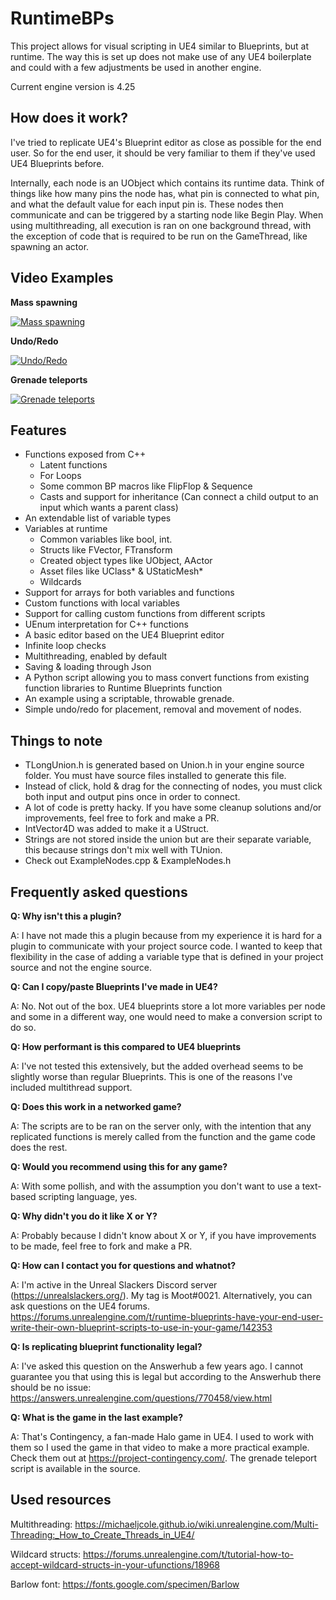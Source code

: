 # RuntimeBPs
This project allows for visual scripting in UE4 similar to Blueprints, but at runtime. The way this is set up does not make use of any UE4 boilerplate and could with a few adjustments be used in another engine.

Current engine version is 4.25

## How does it work?
I've tried to replicate UE4's Blueprint editor as close as possible for the end user. So for the end user, it should be very familiar to them if they've used UE4 Blueprints before.

Internally, each node is an UObject which contains its runtime data. Think of things like how many pins the node has, what pin is connected to what pin, and what the default value for each input pin is. These nodes then communicate and can be triggered by a starting node like Begin Play. When using multithreading, all execution is ran on one background thread, with the exception of code that is required to be run on the GameThread, like spawning an actor.

## Video Examples
**Mass spawning**

[![Mass spawning](https://img.youtube.com/vi/JL6fOXXktd4/0.jpg)](https://www.youtube.com/watch?v=JL6fOXXktd4)

**Undo/Redo**

[![Undo/Redo](https://img.youtube.com/vi/WfKjpXBWvFw/0.jpg)](https://www.youtube.com/watch?v=WfKjpXBWvFw)

**Grenade teleports**

[![Grenade teleports](https://img.youtube.com/vi/1zpZ1pBPDS0/0.jpg)](https://www.youtube.com/watch?v=1zpZ1pBPDS0)

## Features
- Functions exposed from C++
	- Latent functions
	- For Loops
	- Some common BP macros like FlipFlop & Sequence
	- Casts and support for inheritance (Can connect a child output to an input which wants a parent class)
- An extendable list of variable types
- Variables at runtime
	- Common variables like bool, int.
	- Structs like FVector, FTransform
	- Created object types like UObject, AActor
	- Asset files like UClass* & UStaticMesh*
	- Wildcards
- Support for arrays for both variables and functions
- Custom functions with local variables
- Support for calling custom functions from different scripts
- UEnum interpretation for C++ functions
- A basic editor based on the UE4 Blueprint editor
- Infinite loop checks
- Multithreading, enabled by default
- Saving & loading through Json
- A Python script allowing you to mass convert functions from existing function libraries to Runtime Blueprints function
- An example using a scriptable, throwable grenade.
- Simple undo/redo for placement, removal and movement of nodes.

## Things to note ##
- TLongUnion.h is generated based on Union.h in your engine source folder. You must have source files installed to generate this file.
- Instead of click, hold & drag for the connecting of nodes, you must click both input and output pins once in order to connect.
- A lot of code is pretty hacky. If you have some cleanup solutions and/or improvements, feel free to fork and make a PR.
- IntVector4D was added to make it a UStruct.
- Strings are not stored inside the union but are their separate variable, this because strings don't mix well with TUnion.
- Check out ExampleNodes.cpp & ExampleNodes.h 

## Frequently asked questions
**Q: Why isn't this a plugin?**

A: I have not made this a plugin because from my experience it is hard for a plugin to communicate with your project source code. I wanted to keep that flexibility in the case of adding a variable type that is defined in your project source and not the engine source.

**Q: Can I copy/paste Blueprints I've made in UE4?**

A: No. Not out of the box. UE4 blueprints store a lot more variables per node and some in a different way, one would need to make a conversion script to do so.

**Q: How performant is this compared to UE4 blueprints**

A: I've not tested this extensively, but the added overhead seems to be slightly worse than regular Blueprints. This is one of the reasons I've included multithread support.

**Q: Does this work in a networked game?**

A: The scripts are to be ran on the server only, with the intention that any replicated functions is merely called from the function and the game code does the rest.

**Q: Would you recommend using this for any game?**

A: With some pollish, and with the assumption you don't want to use a text-based scripting language, yes.

**Q: Why didn't you do it like X or Y?**

A: Probably because I didn't know about X or Y, if you have improvements to be made, feel free to fork and make a PR.

**Q: How can I contact you for questions and whatnot?**

A: I'm active in the Unreal Slackers Discord server (https://unrealslackers.org/). My tag is Moot#0021. Alternatively, you can ask questions on the UE4 forums. https://forums.unrealengine.com/t/runtime-blueprints-have-your-end-user-write-their-own-blueprint-scripts-to-use-in-your-game/142353

**Q: Is replicating blueprint functionality legal?**

A: I've asked this question on the Answerhub a few years ago. I cannot guarantee you that using this is legal but according to the Answerhub there should be no issue: https://answers.unrealengine.com/questions/770458/view.html

**Q: What is the game in the last example?**

A: That's Contingency, a fan-made Halo game in UE4. I used to work with them so I used the game in that video to make a more practical example. Check them out at https://project-contingency.com/. The grenade teleport script is available in the source.

## Used resources
Multithreading: https://michaeljcole.github.io/wiki.unrealengine.com/Multi-Threading:_How_to_Create_Threads_in_UE4/

Wildcard structs: https://forums.unrealengine.com/t/tutorial-how-to-accept-wildcard-structs-in-your-ufunctions/18968

Barlow font: https://fonts.google.com/specimen/Barlow
